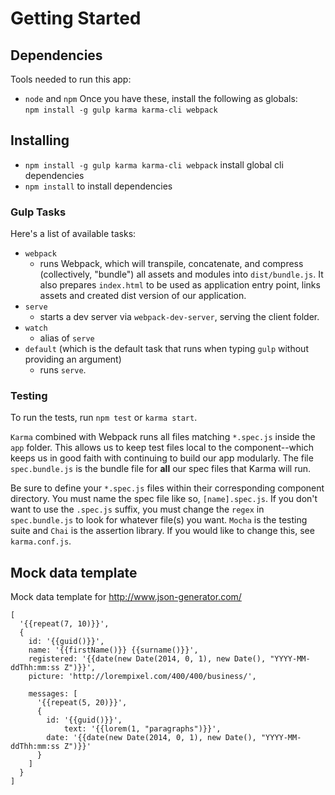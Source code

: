 
# Getting Started
## Dependencies
Tools needed to run this app:
* `node` and `npm`
Once you have these, install the following as globals:  
`npm install -g gulp karma karma-cli webpack`

## Installing
* `npm install -g gulp karma karma-cli webpack` install global cli dependencies
* `npm install` to install dependencies
 
### Gulp Tasks
Here's a list of available tasks:
* `webpack`
  * runs Webpack, which will transpile, concatenate, and compress (collectively, "bundle") all assets and modules into `dist/bundle.js`. It also prepares `index.html` to be used as application entry point, links assets and created dist version of our application.
* `serve`
  * starts a dev server via `webpack-dev-server`, serving the client folder.
* `watch`
  * alias of `serve`
* `default` (which is the default task that runs when typing `gulp` without providing an argument)
	* runs `serve`.
  
### Testing
To run the tests, run `npm test` or `karma start`.

`Karma` combined with Webpack runs all files matching `*.spec.js` inside the `app` folder. This allows us to keep test files local to the component--which keeps us in good faith with continuing to build our app modularly. The file `spec.bundle.js` is the bundle file for **all** our spec files that Karma will run.

Be sure to define your `*.spec.js` files within their corresponding component directory. You must name the spec file like so, `[name].spec.js`. If you don't want to use the `.spec.js` suffix, you must change the `regex` in `spec.bundle.js` to look for whatever file(s) you want.
`Mocha` is the testing suite and `Chai` is the assertion library. If you would like to change this, see `karma.conf.js`.


## Mock data template

Mock data template for http://www.json-generator.com/

```
[
  '{{repeat(7, 10)}}',
  {
    id: '{{guid()}}',
    name: '{{firstName()}} {{surname()}}',
    registered: '{{date(new Date(2014, 0, 1), new Date(), "YYYY-MM-ddThh:mm:ss Z")}}',
    picture: 'http://lorempixel.com/400/400/business/',
    
    messages: [
      '{{repeat(5, 20)}}',
      {
        id: '{{guid()}}',
		    text: '{{lorem(1, "paragraphs")}}',
        date: '{{date(new Date(2014, 0, 1), new Date(), "YYYY-MM-ddThh:mm:ss Z")}}'
      }
    ]
  }
]
```
